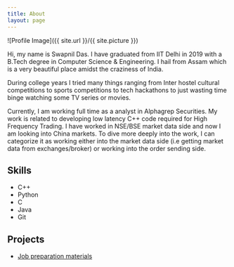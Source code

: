 ```yaml
---
title: About
layout: page
---
```

![Profile Image]({{ site.url }}/{{ site.picture }})

<p>Hi, my name is Swapnil Das. I have graduated from IIT Delhi in 2019 with a 
B.Tech degree in Computer Science & Engineering. I hail from Assam which is a
very beautiful place amidst the craziness of India.</p>

<p>During college years I tried many things ranging from Inter hostel cultural
competitions to sports competitions to tech hackathons to just wasting time binge
watching some TV series or movies.</p>

<p>Currently, I am working full time as a analyst in Alphagrep Securities. My work
is related to developing low latency C++ code required for High Frequency Trading.
I have worked in NSE/BSE market data side and now I am looking into China markets.
To dive more deeply into the work, I can categorize it as working either into the
market data side (i.e getting market data from exchanges/broker) or working into
the order sending side.</p>

<h2>Skills</h2>

<ul class="skill-list">
	<li>C++</li>
	<li>Python</li>
	<li>C</li>
	<li>Java</li>
	<li>Git</li>
</ul>

<h2>Projects</h2>

<ul>
	<li><a href="https://github.com/swapnil96/Job-Preparation">Job preparation materials</a></li>
	<!--<li><a href="https://github.com/">Ipsum Dolor</a></li>-->
	<!--<li><a href="https://github.com/">Dolor Lorem</a></li>-->
</ul>
